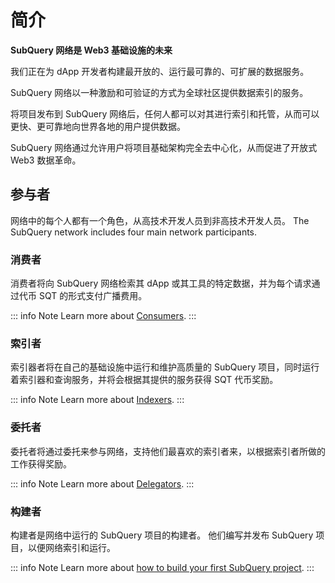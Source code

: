 # 简介

**SubQuery 网络是 Web3 基础设施的未来**

我们正在为 dApp 开发者构建最开放的、运行最可靠的、可扩展的数据服务。

SubQuery 网络以一种激励和可验证的方式为全球社区提供数据索引的服务。

将项目发布到 SubQuery 网络后，任何人都可以对其进行索引和托管，从而可以更快、更可靠地向世界各地的用户提供数据。

SubQuery 网络通过允许用户将项目基础架构完全去中心化，从而促进了开放式 Web3 数据革命。

## 参与者

网络中的每个人都有一个角色，从高技术开发人员到非高技术开发人员。 The SubQuery network includes four main network participants.

### 消费者

消费者将向 SubQuery 网络检索其 dApp 或其工具的特定数据，并为每个请求通过代币 SQT 的形式支付广播费用。

::: info Note Learn more about [Consumers](./consumers.md). :::

### 索引者

索引器者将在自己的基础设施中运行和维护高质量的 SubQuery 项目，同时运行着索引器和查询服务，并将会根据其提供的服务获得 SQT 代币奖励。

::: info Note Learn more about [Indexers](./indexers.md). :::

### 委托者

委托者将通过委托来参与网络，支持他们最喜欢的索引者来，以根据索引者所做的工作获得奖励。

::: info Note Learn more about [Delegators](./delegators.md). :::

### 构建者

构建者是网络中运行的 SubQuery 项目的构建者。 他们编写并发布 SubQuery 项目，以便网络索引和运行。

::: info Note Learn more about [how to build your first SubQuery project](../build/introduction.md). :::
